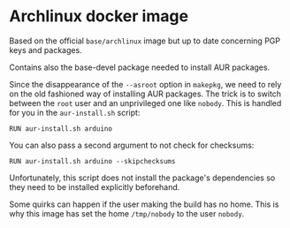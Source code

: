 Archlinux docker image
======================

Based on the official `base/archlinux` image but up to date concerning
PGP keys and packages.

Contains also the base-devel package needed to install AUR packages.

Since the disappearance of the `--asroot` option in `makepkg`, we need
to rely on the old fashioned way of installing AUR packages. The trick
is to switch between the `root` user and an unprivileged one like
`nobody`. This is handled for you in the `aur-install.sh` script:
```
RUN aur-install.sh arduino
```

You can also pass a second argument to not check for checksums:
```
RUN aur-install.sh arduino --skipchecksums
```

Unfortunately, this script does not install the package's dependencies
so they need to be installed explicitly beforehand.

Some quirks can happen if the user making the build has no home. This
is why this image has set the home `/tmp/nobody` to the user `nobody`.

